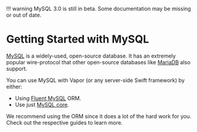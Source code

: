!!! warning
    MySQL 3.0 is still in beta. Some documentation may be missing or out of date.

# Getting Started with MySQL

[MySQL](https://www.mysql.com) is a widely-used, open-source database. It has an extremely popular wire-protocol that other open-source databases like [MariaDB](https://mariadb.com) also support.

You can use MySQL with Vapor (or any server-side Swift framework) by either:

- Using [Fluent MySQL](fluent.md) ORM.
- Use just [MySQL core](core.md).

We recommend using the ORM since it does a lot of the hard work for you. Check out the respective guides to learn more.
